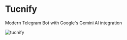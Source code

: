 # Tucnify
Modern Telegram Bot with Google's Gemini AI integration

![tucnify](https://github.com/user-attachments/assets/106e4443-227a-4794-a0da-828af7a5e16b)
